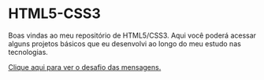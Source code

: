# HTML5-CSS3
Boas vindas ao meu repositório de HTML5/CSS3. Aqui você poderá acessar alguns projetos básicos que eu desenvolvi ao longo do meu estudo nas tecnologias.

<a href = "https://jocamotta1.github.io/HTML5-CSS3/modulo1/desafio001" target = "_blank">Clique aqui para ver o desafio das mensagens.